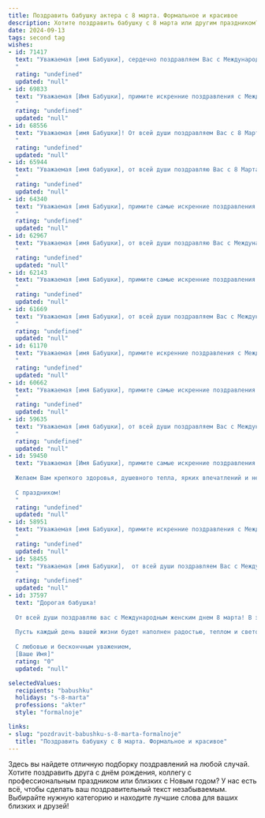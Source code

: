 ```yaml
---
title: Поздравить бабушку актера с 8 марта. Формальное и красивое
description: Хотите поздравить бабушку с 8 марта или другим праздником? Наш ИИ создаст незабываемое поздравление, а вы обязательно выделитесь среди других.  
date: 2024-09-13
tags: second tag
wishes:
- id: 71417
  text: "Уважаемая [имя Бабушки], сердечно поздравляем Вас с Международным женским днем! Желаем Вам крепкого здоровья, душевной гармонии и вдохновения. Пусть Ваша жизнь будет наполнена радостью, счастьем и яркими моментами, как на сцене, так и в реальности.
  "
  rating: "undefined"
  updated: "null"
- id: 69833
  text: "Уважаемая [Имя Бабушки], примите искренние поздравления с Международным женским днем! Желаем Вам крепкого здоровья, вдохновения, новых творческих успехов на сцене, а также радости и благополучия в личной жизни. Пусть 8 марта станет для Вас ярким и незабываемым праздником!
  "
  rating: "undefined"
  updated: "null"
- id: 68556
  text: "Уважаемая [имя Бабушки]! От всей души поздравляем Вас с 8 Марта! Желаем Вам крепкого здоровья, радости, вдохновения и новых творческих успехов на сцене. Пусть каждый день будет полон ярких эмоций, а Ваше талантливое сердце греет любовь и забота близких.
  "
  rating: "undefined"
  updated: "null"
- id: 65944
  text: "Уважаемая [имя бабушки], от всей души поздравляю Вас с 8 Марта! Желаю Вам крепкого здоровья, ярких впечатлений и творческих успехов на сцене. Пусть Ваша жизненная роль всегда будет наполнена радостью, любовью и  почитанием.
  "
  rating: "undefined"
  updated: "null"
- id: 64340
  text: "Уважаемая [имя Бабушки], примите самые искренние поздравления с Международным женским днем! Желаю Вам крепкого здоровья, творческих успехов, радостных моментов и неизменного зрительского внимания!  Пусть Ваш талант и мастерство продолжают вдохновлять и радовать всех, кто ценит настоящее искусство.
  "
  rating: "undefined"
  updated: "null"
- id: 62967
  text: "Уважаемая [имя Бабушки], от всей души поздравляю Вас с Международным женским днем! Желаю Вам крепкого здоровья, творческих успехов на сцене,  радости, оптимизма и исполнения всех желаний. Пусть каждый день будет наполнен яркими эмоциями, а Ваша жизнь  будет  полна любви и заботы!
  "
  rating: "undefined"
  updated: "null"
- id: 62143
  text: "Уважаемая [имя Бабушки], примите самые искренние поздравления с Международным женским днем!  Желаю Вам крепкого здоровья, неисчерпаемой жизненной энергии, творческих успехов и радости в каждом мгновении. Пусть Ваша харизма и талант продолжают очаровывать и вдохновлять всех вокруг.  С праздником!
  "
  rating: "undefined"
  updated: "null"
- id: 61669
  text: "Уважаемая [имя Бабушки], от всей души поздравляем Вас с Международным женским днем! Ваша яркая и талантливая актерская натура всегда вдохновляет нас. Желаем Вам крепкого здоровья, творческих успехов и радостных мгновений!
  "
  rating: "undefined"
  updated: "null"
- id: 61170
  text: "Уважаемая [имя Бабушки], примите искренние поздравления с Международным женским днем!  Ваша яркая личность, талант и профессионализм всегда служили примером для многих. Желаем Вам крепкого здоровья, вдохновения, новых творческих успехов и, конечно же, весеннего настроения!
  "
  rating: "undefined"
  updated: "null"
- id: 60662
  text: "Уважаемая [имя Бабушки], примите самые искренние поздравления с Международным женским днем! Ваше  искусство,  ваша  преданность  творчеству  и  яркая  личность  вдохновляют  многих. Желаю Вам  крепкого  здоровья,  творческих  успехов  и  неизменной  любви  окружающих!
  "
  rating: "undefined"
  updated: "null"
- id: 59635
  text: "Уважаемая [имя бабушки], от всей души поздравляем Вас с Международным женским днем! Желаем Вам крепкого здоровья, ярких эмоций, творческих успехов и неизменной радости от Вашей любимой профессии. Пусть сцена всегда встречает Вас овациями, а зрители дарят Вам свои самые искренние  и теплые улыбки!
  "
  rating: "undefined"
  updated: "null"
- id: 59450
  text: "Уважаемая [Имя Бабушки], примите самые искренние поздравления с Международным женским днём!
  
  Желаем Вам крепкого здоровья, душевного тепла, ярких впечатлений и незабываемых моментов! Пусть Ваш талант актера продолжает радовать зрителей и дарить им положительные эмоции.
  
  С праздником!
  "
  rating: "undefined"
  updated: "null"
- id: 58951
  text: "Уважаемая [имя Бабушки], примите искренние поздравления с Международным женским днем! Желаем Вам крепкого здоровья, неиссякаемой энергии, творческих успехов и душевного покоя. Пусть Ваша жизнь будет наполнена радостью, теплотой и любовью близких людей.
  "
  rating: "undefined"
  updated: "null"
- id: 58455
  text: "Уважаемая [имя Бабушки],  от всей души поздравляем Вас с Международным женским днем 8 Марта! Желаем Вам крепкого здоровья, творческих успехов на сцене и всегда ярких ролей, которые будут радовать Вас и Ваших зрителей. Пусть Ваша жизнь будет наполнена радостью, любовью и счастьем!
  "
  rating: "undefined"
  updated: "null"
- id: 37597
  text: "Дорогая бабушка!
  
  От всей души поздравляю вас с Международным женским днем 8 марта! В этот прекрасный весенний день хочу поблагодарить вас за вашу мудрость, заботу и бесконечную любовь. Вы — наша вдохновляющая актриса жизни, играющая главные роли в сердцах всех, кто вас окружает.
  
  Пусть каждый день вашей жизни будет наполнен радостью, теплом и светом, а ваши мечты сбываются, как самые яркие сценические образы. Желаю вам здоровья, красоты и душевного спокойствия.
  
  С любовью и бескончным уважением,
  [Ваше Имя]"
  rating: "0"
  updated: "null"

selectedValues:
  recipients: "babushku"
  holidays: "s-8-marta"
  professions: "akter"
  style: "formalnoje"

links:
- slug: "pozdravit-babushku-s-8-marta-formalnoje"
  title: "Поздравить бабушку с 8 марта. Формальное и красивое"
---
```


Здесь вы найдете отличную подборку поздравлений на любой случай. 
Хотите поздравить друга с днём рождения, коллегу с профессиональным праздником или близких с Новым годом? У нас есть всё, чтобы сделать ваш поздравительный текст незабываемым. Выбирайте нужную категорию и находите лучшие слова для ваших близких и друзей!
